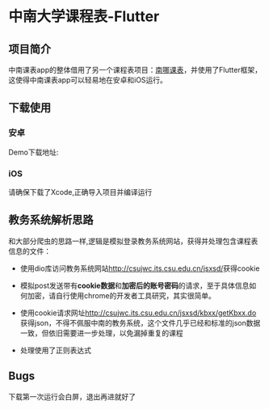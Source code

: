 # 中南大学课程表-Flutter

## 项目简介
中南课表app的整体借用了另一个课程表项目：[南哪课表](https://github.com/idealclover/NJU-Class-Shedule-Flutter)，并使用了Flutter框架，这使得中南课表app可以轻易地在安卓和iOS运行。
## 下载使用


### 安卓

Demo下载地址:



### iOS

请确保下载了Xcode,正确导入项目并编译运行

## 教务系统解析思路

和大部分爬虫的思路一样,逻辑是模拟登录教务系统网站，获得并处理包含课程表信息的文件：

- 使用dio库访问教务系统网站<http://csujwc.its.csu.edu.cn/jsxsd/>获得cookie

- 模拟post发送带有**cookie数据**和**加密后的账号密码**的请求，至于具体信息如何加密，请自行使用chrome的开发者工具研究，其实很简单。

- 使用cookie请求网址<http://csujwc.its.csu.edu.cn/jsxsd/kbxx/getKbxx.do>获得json，不得不佩服中南的教务系统，这个文件几乎已经和标准的json数据一致，但依旧需要进一步处理，以免漏掉重复的课程

- 处理使用了正则表达式

## Bugs

下载第一次运行会白屏，退出再进就好了
